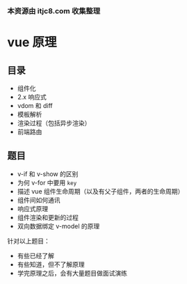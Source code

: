 ### 本资源由 itjc8.com 收集整理
# vue 原理

## 目录

- 组件化
- 2.x 响应式
- vdom 和 diff
- 模板解析
- 渲染过程（包括异步渲染）
- 前端路由

## 题目

- v-if 和 v-show 的区别
- 为何 v-for 中要用 `key`
- 描述 vue 组件生命周期（以及有父子组件，两者的生命周期）
- 组件间如何通讯
- 响应式原理
- 组件渲染和更新的过程
- 双向数据绑定 v-model 的原理

针对以上题目：

- 有些已经了解
- 有些知道，但不了解原理
- 学完原理之后，会有大量题目做面试演练
